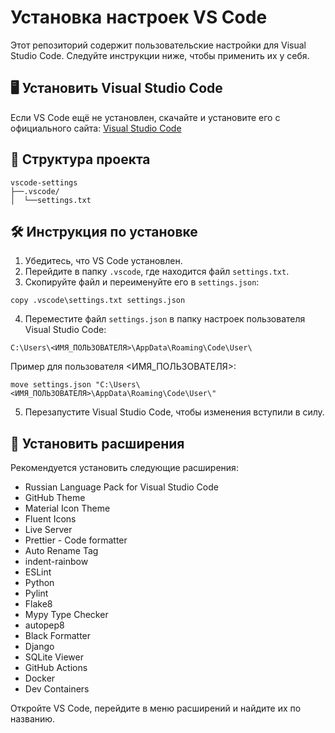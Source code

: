 # Установка настроек VS Code

Этот репозиторий содержит пользовательские настройки для Visual Studio Code. Следуйте инструкции ниже, чтобы применить их у себя.

## 🖥️ Установить Visual Studio Code

Если VS Code ещё не установлен, скачайте и установите его с официального сайта: [Visual Studio Code](https://code.visualstudio.com/)

## 📁 Структура проекта

```
vscode-settings
├──.vscode/
│  └──settings.txt
```

## 🛠️ Инструкция по установке

1. Убедитесь, что VS Code установлен.
2. Перейдите в папку `.vscode`, где находится файл `settings.txt`.
3. Скопируйте файл и переименуйте его в `settings.json`:

```
copy .vscode\settings.txt settings.json
```

4. Переместите файл `settings.json` в папку настроек пользователя Visual Studio Code:

```
C:\Users\<ИМЯ_ПОЛЬЗОВАТЕЛЯ>\AppData\Roaming\Code\User\
```

Пример для пользователя <ИМЯ_ПОЛЬЗОВАТЕЛЯ>:

```
move settings.json "C:\Users\<ИМЯ_ПОЛЬЗОВАТЕЛЯ>\AppData\Roaming\Code\User\"
```

5. Перезапустите Visual Studio Code, чтобы изменения вступили в силу.

## 🧩 Установить расширения

Рекомендуется установить следующие расширения:

- Russian Language Pack for Visual Studio Code
- GitHub Theme
- Material Icon Theme
- Fluent Icons
- Live Server
- Prettier - Code formatter
- Auto Rename Tag
- indent-rainbow
- ESLint
- Python
- Pylint
- Flake8
- Mypy Type Checker
- autopep8
- Black Formatter
- Django
- SQLite Viewer
- GitHub Actions
- Docker
- Dev Containers

Откройте VS Code, перейдите в меню расширений и найдите их по названию.
